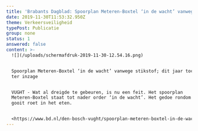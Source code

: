 ```yaml
---
title: 'Brabants Dagblad: Spoorplan Meteren-Boxtel ‘in de wacht’ vanwege stikstof'
date: 2019-11-30T11:53:32.950Z
theme: Verkeersveiligheid
typePost: Publicatie
group: none
status: 1
answered: false
content: >-
  ![](/uploads/schermafdruk-2019-11-30-12.54.16.png)


  Spoorplan Meteren-Boxtel ‘in de wacht’ vanwege stikstof; dit jaar toch niet
  ter inzage


  VUGHT - Wat al dreigde te gebeuren, is nu een feit. Het spoorplan
  Meteren-Boxtel staat tot nader order ‘in de wacht’. Het gedoe rondom stikstof
  gooit roet in het eten. 


  <https://www.bd.nl/den-bosch-vught/spoorplan-meteren-boxtel-in-de-wacht-vanwege-stikstof-dit-jaar-toch-niet-ter-inzage~a032a428/>
---
```


